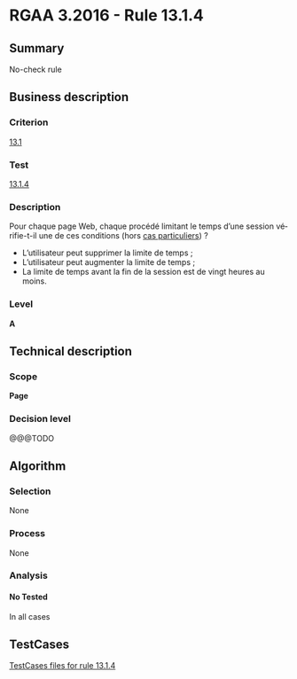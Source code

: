 # RGAA 3.2016 - Rule 13.1.4

## Summary
No-check rule


## Business description

### Criterion
[13.1](http://references.modernisation.gouv.fr/rgaa-accessibilite/2016/criteres.html#crit-13-1)

### Test
[13.1.4](http://references.modernisation.gouv.fr/rgaa-accessibilite/2016/criteres.html#test-13-1-4)

### Description
<div lang="fr">Pour chaque page Web, chaque proc&#xE9;d&#xE9; limitant le temps d&#x2019;une session v&#xE9;rifie-t-il une de ces conditions (hors <a href="http://references.modernisation.gouv.fr/rgaa-accessibilite/cas-particuliers.html#cp-13-1" title="Cas particuliers pour le crit&#xE8;re 13.1">cas particuliers</a>)&nbsp;? <ul><li>L&#x2019;utilisateur peut supprimer la limite de temps&nbsp;;</li> <li>L&#x2019;utilisateur peut augmenter la limite de temps&nbsp;;</li> <li>La limite de temps avant la fin de la session est de vingt heures au moins.</li> </ul></div>

### Level
**A**


## Technical description

### Scope
**Page**

### Decision level
@@@TODO


## Algorithm

### Selection
None

### Process
None

### Analysis

#### No Tested
In all cases


##  TestCases

[TestCases files for rule 13.1.4](https://github.com/Asqatasun/Asqatasun/tree/develop/rules/rules-rgaa3.2016/src/test/resources/testcases/rgaa32016/Rgaa32016Rule130104/)


